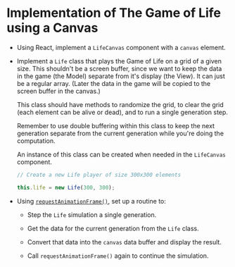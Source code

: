 # Implementation of The Game of Life using a Canvas

* Using React, implement a `LifeCanvas` component with a `canvas` element.

* Implement a `Life` class that plays the Game of Life on a grid of a given
  size. This shouldn't be a screen buffer, since we want to keep the data in the
  game (the Model) separate from it's display (the View). It can just be a
  regular array. (Later the data in the game will be copied to the screen buffer
  in the canvas.)

  This class should have methods to randomize the grid, to clear the grid (each
  element can be alive or dead), and to run a single generation step.

  Remember to use double buffering within this class to keep the next generation
  separate from the current generation while you're doing the computation.

  An instance of this class can be created when needed in the `LifeCanvas`
  component.

  ```javascript  
  // Create a new Life player of size 300x300 elements

  this.life = new Life(300, 300);
  ```
  
* Using
  [`requestAnimationFrame()`](https://developer.mozilla.org/en-US/docs/Web/API/window/requestAnimationFrame),
  set up a routine to:
  
  * Step the `Life` simulation a single generation.

  * Get the data for the current generation from the `Life` class.

  * Convert that data into the `canvas` data buffer and display the result.

  * Call `requestAnimationFrame()` again to continue the simulation.
